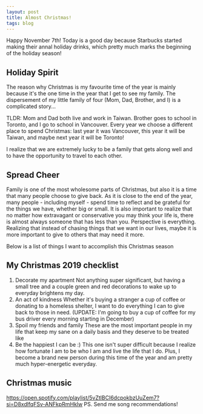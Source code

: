 ```yaml
---
layout: post
title: Almost Christmas!
tags: blog
---
```


Happy November 7th! Today is a good day because Starbucks started making their annal holiday drinks, which pretty much marks the beginning of the holiday season!

## Holiday Spirit <br>
The reason why Christmas is my favourite time of the year is mainly because it's the one time in the year that I get to see my family. The dispersement of my little family of four (Mom, Dad, Brother, and I) is a complicated story...

TLDR: Mom and Dad both live and work in Taiwan. Brother goes to school in Toronto, and I go to school in Vancouver. Every year we choose a different place to spend Christmas: last year it was Vancouver, this year it will be Taiwan, and maybe next year it will be Toronto!

I realize that we are extremely lucky to be a family that gets along well and to have the opportunity to travel to each other. 

## Spread Cheer <br>
Family is one of the most wholesome parts of Christmas, but also it is a time that many people choose to give back. As it is close to the end of the year, many people - including myself - spend time to reflect and be grateful for the things we have, whether big or small. It is also important to realize that no matter how extravagant or conservative you may think your life is, there is almost always someone that has less than you. Perspective is everything. Realizing that instead of chasing things that we want in our lives, maybe it is more important to give to others that may need it more. 

Below is a list of things I want to accomplish this Christmas season

## My Christmas 2019 checklist <br>
1. Decorate my apartment 
   Not anything super significant, but having a small tree and a couple green and red decorations to wake up to everyday brightens my day. 
2. An act of kindness
   Whether it's buying a stranger a cup of coffee or donating to a homeless shelter, I want to do everything I can to give back to those in need. (UPDATE: I'm going to buy a cup of coffee for my bus driver every morning starting in December)
3. Spoil my friends and family
   These are the most important people in my life that keep my sane on a daily basis and they deserve to be treated like 
4. Be the happiest I can be :)
   This one isn't super difficult because I realize how fortunate I am to be who I am and live the life that I do. Plus, I become a brand new person during this time of the year and am pretty much hyper-energetic everyday. 

## Christmas music <br>
https://open.spotify.com/playlist/5vZtlBCI6dcpokbzUuZem7?si=D8xdlfqFSv-ANFkpRmHklw
PS. Send me song recommendations!